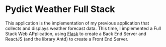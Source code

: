 # Pydict Weather Full Stack

This application is the implementation of my previous application that collects and displays weather forecast data. 
This time, I implemented a Full Stack Web APplication, using [Flask](https://flask.palletsprojects.com/en/1.1.x/) to create a Back End Server and ReactJS (and the library Antd) to create a Front End Server. 